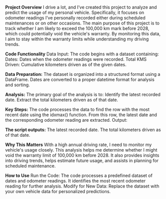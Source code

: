 **Project Overview**
I drive a lot, and I’ve created this project to analyze and predict the usage of my personal vehicle. Specifically, it focuses on odometer readings I’ve personally recorded either during scheduled maintenances or on other occasions.
The main purpose of this project is to track whether I am likely to exceed the 100,000 km mark before 2028, which could potentially void the vehicle's warranty. By monitoring this data, I aim to stay within the warranty limits while understanding my driving trends.

**Code Functionality**
Data Input:
The code begins with a dataset containing:
Dates: Dates when the odometer readings were recorded.
Total KMS Driven: Cumulative kilometers driven as of the given dates.

**Data Preparation:**
The dataset is organized into a structured format using a DataFrame.
Dates are converted to a proper datetime format for analysis and sorting.

**Analysis:**
The primary goal of the analysis is to:
Identify the latest recorded date.
Extract the total kilometers driven as of that date.

**Key Steps:**
The code processes the data to find the row with the most recent date using the idxmax() function.
From this row, the latest date and the corresponding odometer reading are extracted.
Output:

**The script outputs:**
The latest recorded date.
The total kilometers driven as of that date.

**Why This Matters**
With a high annual driving rate, I need to monitor my vehicle's usage closely.
This analysis helps me determine whether I might void the warranty limit of 100,000 km before 2028.
It also provides insights into driving trends, helps estimate future usage, and assists in planning for scheduled maintenance.

**How to Use**
Run the Code:
The code processes a predefined dataset of dates and odometer readings.
It identifies the most recent odometer reading for further analysis.
Modify for New Data:
Replace the dataset with your own vehicle data for personalized predictions.
